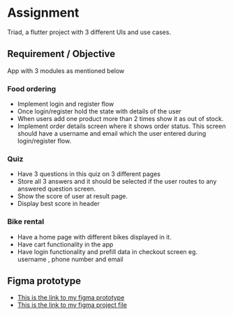 # Assignment

Triad, a flutter project with 3 different UIs and use cases.

## Requirement / Objective

App with 3 modules as mentioned below

### Food ordering

- Implement login and register flow
- Once login/register hold the state with details of the user
- When users add one product more than 2 times show it as out of stock.
- Implement order details screen where it shows order status. This screen should have a username and email which the user entered during login/register flow.

### Quiz

- Have 3 questions in this quiz on 3 different pages
- Store all 3 answers and it should be selected if the user routes to any answered question screen.
- Show the score of user at result page.
- Display best score in header

### Bike rental

- Have a home page with different bikes displayed in it.
- Have cart functionality in the app
- Have login functionality and prefill data in checkout screen eg. username , phone number and email


## Figma prototype

- [This is the link to my figma prototype](https://www.figma.com/proto/iOvNnB9JyaA4sGt26RMHXu/Training-assignment?node-id=1%3A3&scaling=scale-down&page-id=1%3A2&starting-point-node-id=1%3A3&show-proto-sidebar=1)
- [This is the link to my figma project file](https://www.figma.com/file/iOvNnB9JyaA4sGt26RMHXu/Training-assignment?node-id=1%3A2&t=trzmwD2s0KL2fTD2-0)